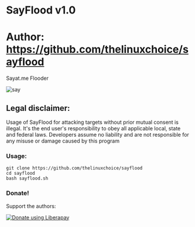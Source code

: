 # SayFlood v1.0
# Author: https://github.com/thelinuxchoice/sayflood

Sayat.me Flooder

![say](https://user-images.githubusercontent.com/34893261/45059962-63b06680-b074-11e8-8526-8b2b4835f138.png)

## Legal disclaimer:

Usage of SayFlood for attacking targets without prior mutual consent is illegal. It's the end user's responsibility to obey all applicable local, state and federal laws. Developers assume no liability and are not responsible for any misuse or damage caused by this program 

### Usage:
```
git clone https://github.com/thelinuxchoice/sayflood
cd sayflood
bash sayflood.sh
```

### Donate!
Support the authors:

<noscript><a href="https://liberapay.com/thelinuxchoice/donate"><img alt="Donate using Liberapay" src="https://liberapay.com/assets/widgets/donate.svg"></a></noscript>

